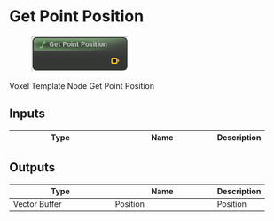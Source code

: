 # Get Point Position

<div align="left" data-full-width="false">

<figure><img src="Get_Point_Position.png" alt=""><figcaption></figcaption></figure>

</div>

Voxel Template Node Get Point Position

## Inputs

<table>
<thead><tr><th width="170">Type</th><th width="170">Name</th><th>Description</th></tr></thead>
<tbody>
</tbody>
</table>

## Outputs

<table>
<thead><tr><th width="170">Type</th><th width="170">Name</th><th>Description</th></tr></thead>
<tbody>
<tr><td>Vector Buffer</td><td>Position</td><td>Position</td></tr>
</tbody>
</table>